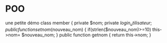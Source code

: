 # POO
 une petite démo
 class member
 {
 private $nom;
 private $login_utilisateur;
 public function setnom($nouveau_nom)
 {
 if(strlen($nouveau_nom)>=10)
 this->nom= $nouveau_nom;
 }
 public function getnom
 {
 return this->nom;
 }
